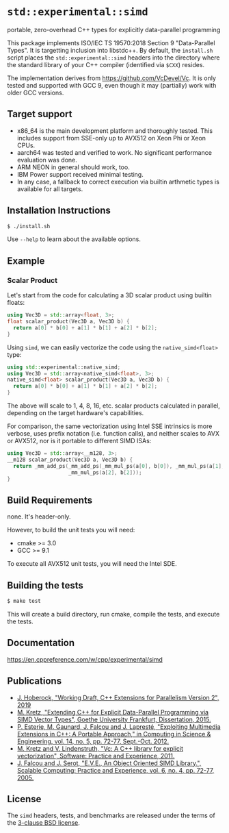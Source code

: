 # `std::experimental::simd`
portable, zero-overhead C++ types for explicitly data-parallel programming

This package implements ISO/IEC TS 19570:2018 Section 9 "Data-Parallel Types".
It is targetting inclusion into libstdc++. By default, the `install.sh` script
places the `std::experimental::simd` headers into the directory where the
standard library of your C++ compiler (identified via `$CXX`) resides.

The implementation derives from https://github.com/VcDevel/Vc.
It is only tested and supported with GCC 9, even though it may (partially) work
with older GCC versions.

## Target support

* x86_64 is the main development platform and thoroughly tested. This includes
  support from SSE-only up to AVX512 on Xeon Phi or Xeon CPUs.
* aarch64 was tested and verified to work. No significant performance evaluation
  was done.
* ARM NEON in general should work, too.
* IBM Power support received minimal testing.
* In any case, a fallback to correct execution via builtin arthmetic types is
  available for all targets.

## Installation Instructions

```sh
$ ./install.sh
```

Use `--help` to learn about the available options.

## Example

### Scalar Product

Let's start from the code for calculating a 3D scalar product using builtin floats:
```cpp
using Vec3D = std::array<float, 3>;
float scalar_product(Vec3D a, Vec3D b) {
  return a[0] * b[0] + a[1] * b[1] + a[2] * b[2];
}
```

Using `simd`, we can easily vectorize the code using the `native_simd<float>` type:
```cpp
using std::experimental::native_simd;
using Vec3D = std::array<native_simd<float>, 3>;
native_simd<float> scalar_product(Vec3D a, Vec3D b) {
  return a[0] * b[0] + a[1] * b[1] + a[2] * b[2];
}
```

The above will scale to 1, 4, 8, 16, etc. scalar products calculated in parallel, depending
on the target hardware's capabilities.

For comparison, the same vectorization using Intel SSE intrinsics is more verbose, uses
prefix notation (i.e. function calls), and neither scales to AVX or AVX512, nor is it
portable to different SIMD ISAs:
```cpp
using Vec3D = std::array<__m128, 3>;
__m128 scalar_product(Vec3D a, Vec3D b) {
  return _mm_add_ps(_mm_add_ps(_mm_mul_ps(a[0], b[0]), _mm_mul_ps(a[1], b[1])),
                    _mm_mul_ps(a[2], b[2]));
}
```

## Build Requirements

none. It's header-only.

However, to build the unit tests you will need:
* cmake >= 3.0
* GCC >= 9.1

To execute all AVX512 unit tests, you will need the Intel SDE.

## Building the tests

```sh
$ make test
```

This will create a build directory, run cmake, compile the tests, and execute the tests.

## Documentation

https://en.cppreference.com/w/cpp/experimental/simd

## Publications

* [J. Hoberock, "Working Draft, C++ Extensions for Parallelism Version 2",
  2019](https://wg21.link/N4808)
* [M. Kretz, "Extending C++ for Explicit Data-Parallel Programming via SIMD
  Vector Types", Goethe University Frankfurt, Dissertation,
  2015.](http://publikationen.ub.uni-frankfurt.de/frontdoor/index/index/docId/38415)
* [P. Esterie, M. Gaunard, J. Falcou and J. Lapresté, "Exploiting Multimedia Extensions
  in C++: A Portable Approach," in Computing in Science & Engineering, vol. 14, no. 5,
  pp. 72-77, Sept.-Oct. 2012.](https://dx.doi.org/10.1109/MCSE.2012.96)
* [M. Kretz and V. Lindenstruth, "Vc: A C++ library for explicit
  vectorization", Software: Practice and Experience,
  2011.](http://dx.doi.org/10.1002/spe.1149)
* [J. Falcou and J. Serot, "E.V.E., An Object Oriented SIMD Library.",
  Scalable Computing: Practice and Experience, vol. 6, no. 4, pp. 72-77,
  2005.](https://www.scpe.org/index.php/scpe/article/view/345/0)


## License

The `simd` headers, tests, and benchmarks are released under the terms of the
[3-clause BSD license](http://opensource.org/licenses/BSD-3-Clause).
